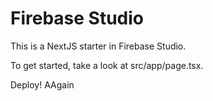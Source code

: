 # Firebase Studio

This is a NextJS starter in Firebase Studio.

To get started, take a look at src/app/page.tsx.

Deploy! AAgain